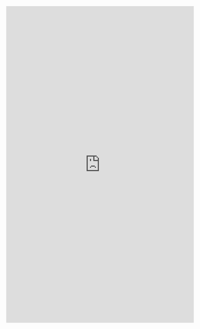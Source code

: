 <embed src="https://physics-notes.github.io/Web/Classical-mechanics-I/Classical-mechanics-I.pdf" width="100%" height="850px"/>

